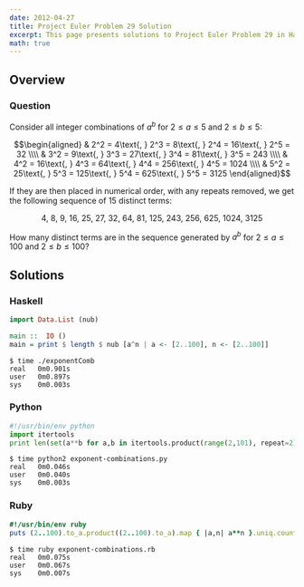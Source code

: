 ```yaml
---
date: 2012-04-27
title: Project Euler Problem 29 Solution
excerpt: This page presents solutions to Project Euler Problem 29 in Haskell, Python and Ruby.
math: true
---
```



## Overview


### Question

Consider all integer combinations of $a^b$ for $2 \leq a \leq 5$ and $2 \leq b \leq 5$:

$$\begin{aligned}
& 2^2 = 4\text{, } 2^3 = 8\text{, } 2^4 = 16\text{, } 2^5 = 32 \\\\
& 3^2 = 9\text{, } 3^3 = 27\text{, } 3^4 = 81\text{, } 3^5 = 243 \\\\
& 4^2 = 16\text{, } 4^3 = 64\text{, } 4^4 = 256\text{, } 4^5 = 1024 \\\\
& 5^2 = 25\text{, } 5^3 = 125\text{, } 5^4 = 625\text{, } 5^5 = 3125
\end{aligned}$$

If they are then placed in numerical order, with any repeats removed, we 
get the following sequence of 15 distinct terms:

$$4\text{, } 8\text{, } 9\text{, } 16\text{, } 25\text{, } 27\text{, } 32\text{, } 64\text{, } 81\text{, } 125\text{, } 243\text{, } 256\text{, } 625\text{, } 1024\text{, } 3125$$

How many distinct terms are in the sequence generated by $a^b$ for 
$2 \leq a \leq 100$ and $2 \leq b \leq 100$?






## Solutions

### Haskell

```haskell
import Data.List (nub)

main ::  IO ()
main = print $ length $ nub [a^n | a <- [2..100], n <- [2..100]]
```


```
$ time ./exponentComb
real   0m0.901s
user   0m0.897s
sys    0m0.003s
```



### Python

```python
#!/usr/bin/env python
import itertools
print len(set(a**b for a,b in itertools.product(range(2,101), repeat=2)))
```


```
$ time python2 exponent-combinations.py
real   0m0.046s
user   0m0.040s
sys    0m0.003s
```



### Ruby

```ruby
#!/usr/bin/env ruby
puts (2..100).to_a.product((2..100).to_a).map { |a,n| a**n }.uniq.count
```


```
$ time ruby exponent-combinations.rb
real   0m0.075s
user   0m0.067s
sys    0m0.007s
```


